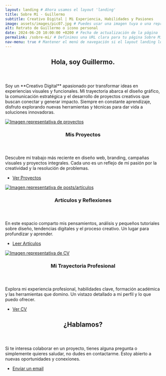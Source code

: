 ```yaml
---
layout: landing # Ahora usamos el layout 'landing'
title: Sobre Mí - Guillermo
subtitle: Creativo Digital | Mi Experiencia, Habilidades y Pasiones
image: assets/images/pic07.jpg # Puedes usar una imagen tuya o una representativa
alt: Retrato de Guillermo o icono personal
date: 2024-06-20 10:00:00 +0200 # Fecha de actualización de la página
permalink: /sobre-mi/ # Definimos una URL clara para tu página Sobre Mí
nav-menu: true # Mantener el menú de navegación si el layout landing lo requiere
---
```


<div id="main">

<section id="one">
    <div class="inner">
        <header class="major">
            <h2>Hola, soy Guillermo.</h2>
        </header>
        <p>Soy un **Creativo Digital** apasionado por transformar ideas en experiencias visuales y funcionales. Mi trayectoria abarca el diseño gráfico, la comunicación estratégica y el desarrollo de proyectos creativos que buscan conectar y generar impacto. Siempre en constante aprendizaje, disfruto explorando nuevas herramientas y técnicas para dar vida a soluciones innovadoras.</p>
    </div>
</section>

<section id="two" class="spotlights">
    <section>
        <a href="{{ site.baseurl }}/proyectos/" class="image">
            <img src="{{ site.baseurl }}/assets/images/pic08.jpg" alt="Imagen representativa de proyectos" data-position="center center" />
        </a>
        <div class="content">
            <div class="inner">
                <header class="major">
                    <h3>Mis Proyectos</h3>
                </header>
                <p>Descubre mi trabajo más reciente en diseño web, branding, campañas visuales y proyectos integrales. Cada uno es un reflejo de mi pasión por la creatividad y la resolución de problemas.</p>
                <ul class="actions">
                    <li><a href="{{ site.baseurl }}/proyectos/" class="button">Ver Proyectos</a></li>
                </ul>
            </div>
        </div>
    </section>
    <section>
        <a href="{{ site.baseurl }}/posts/" class="image">
            <img src="{{ site.baseurl }}/assets/images/pic09.jpg" alt="Imagen representativa de posts/artículos" data-position="top center" />
        </a>
        <div class="content">
            <div class="inner">
                <header class="major">
                    <h3>Artículos y Reflexiones</h3>
                </header>
                <p>En este espacio comparto mis pensamientos, análisis y pequeños tutoriales sobre diseño, tendencias digitales y el proceso creativo. Un lugar para profundizar y aprender.</p>
                <ul class="actions">
                    <li><a href="{{ site.baseurl }}/posts/" class="button">Leer Artículos</a></li>
                </ul>
            </div>
        </div>
    </section>
    <section>
        <a href="{{ site.baseurl }}/cv/" class="image">
            <img src="{{ site.baseurl }}/assets/images/pic10.jpg" alt="Imagen representativa de CV" data-position="25% 25%" />
        </a>
        <div class="content">
            <div class="inner">
                <header class="major">
                    <h3>Mi Trayectoria Profesional</h3>
                </header>
                <p>Explora mi experiencia profesional, habilidades clave, formación académica y las herramientas que domino. Un vistazo detallado a mi perfil y lo que puedo ofrecer.</p>
                <ul class="actions">
                    <li><a href="{{ site.baseurl }}/cv/" class="button">Ver CV</a></li>
                </ul>
            </div>
        </div>
    </section>
</section>

<section id="three">
    <div class="inner">
        <header class="major">
            <h2>¿Hablamos?</h2>
        </header>
        <p>Si te interesa colaborar en un proyecto, tienes alguna pregunta o simplemente quieres saludar, no dudes en contactarme. Estoy abierto a nuevas oportunidades y conexiones.</p>
        <ul class="actions">
            <li><a href="mailto:{{ site.email }}" class="button next">Enviar un email</a></li>
        </ul>
    </div>
</section>

</div>